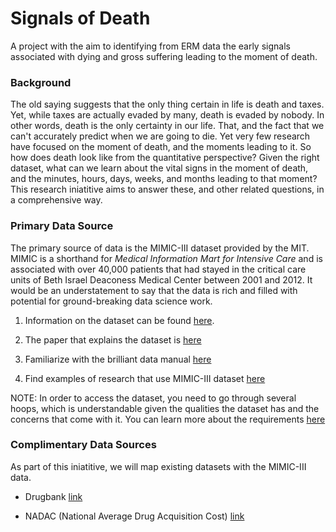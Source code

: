 # Signals of Death
A project with the aim to identifying from ERM data the early signals associated with dying and gross suffering leading to the moment of death.

### Background 

The old saying suggests that the only thing certain in life is death and taxes. Yet, while taxes are actually evaded by many, death is evaded by nobody. In other words, death is the only certainty in our life. That, and the fact that we can't accurately predict when we are going to die. Yet very few research have focused on the moment of death, and the moments leading to it. So how does death look like from the quantitative perspective? Given the right dataset, what can we learn about the vital signs in the moment of death, and the minutes, hours, days, weeks, and months leading to that moment? This research iniatitive aims to answer these, and other related questions, in a comprehensive way. 

### Primary Data Source

The primary source of data is the MIMIC-III dataset provided by the MIT. MIMIC is a shorthand for *Medical Information Mart for Intensive Care* and is associated with over 40,000 patients that had stayed in the critical care units of Beth Israel Deaconess Medical Center between 2001 and 2012. It would be an understatement to say that the data is rich and filled with potential for ground-breaking data science work. 

1) Information on the dataset can be found [here](https://mimic.physionet.org/).

2) The paper that explains the dataset is [here](https://www.nature.com/articles/sdata201635)

3) Familiarize with the brilliant data manual [here](https://mimic.physionet.org/about/mimic/)

4) Find examples of research that use MIMIC-III dataset [here](https://scholar.google.com/scholar?hl=en&as_sdt=0%2C5&q=MIMIC-III&btnG=)

NOTE: In order to access the dataset, you need to go through several hoops, which is understandable given the qualities the dataset has and the concerns that come with it. You can learn more about the requirements [here](https://mimic.physionet.org/gettingstarted/access/)

### Complimentary Data Sources

As part of this iniatitive, we will map existing datasets with the MIMIC-III data. 

- Drugbank [link](https://www.drugbank.ca)
 
- NADAC (National Average Drug Acquisition Cost) [link](https://data.medicaid.gov/Drug-Pricing-and-Payment/NADAC-National-Average-Drug-Acquisition-Cost-/a4y5-998d)
